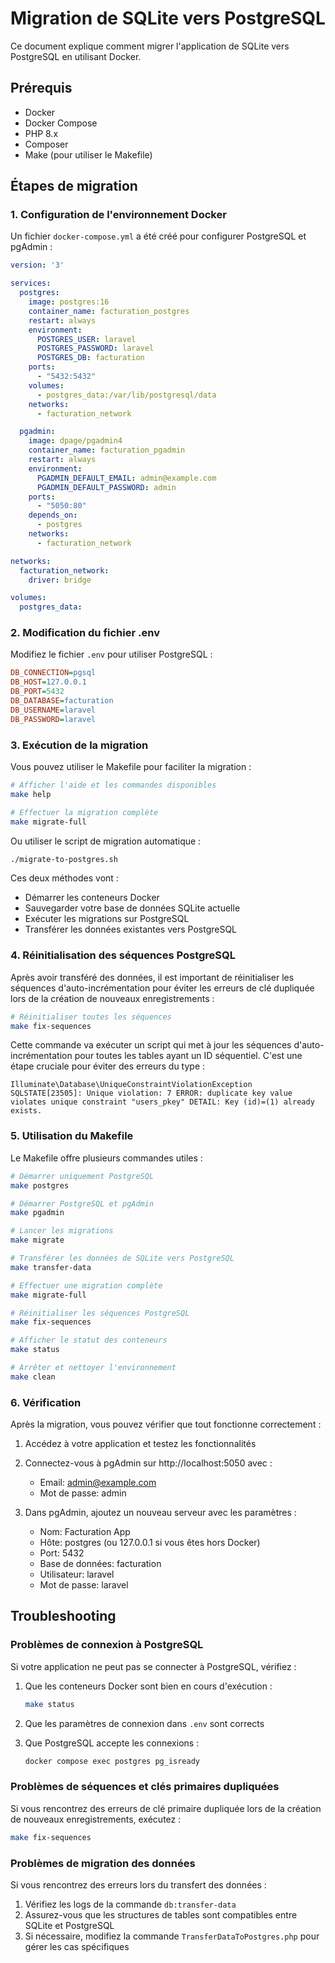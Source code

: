 # Migration de SQLite vers PostgreSQL

Ce document explique comment migrer l'application de SQLite vers PostgreSQL en utilisant Docker.

## Prérequis

- Docker
- Docker Compose
- PHP 8.x
- Composer
- Make (pour utiliser le Makefile)

## Étapes de migration

### 1. Configuration de l'environnement Docker

Un fichier `docker-compose.yml` a été créé pour configurer PostgreSQL et pgAdmin :

```yaml
version: '3'

services:
  postgres:
    image: postgres:16
    container_name: facturation_postgres
    restart: always
    environment:
      POSTGRES_USER: laravel
      POSTGRES_PASSWORD: laravel
      POSTGRES_DB: facturation
    ports:
      - "5432:5432"
    volumes:
      - postgres_data:/var/lib/postgresql/data
    networks:
      - facturation_network

  pgadmin:
    image: dpage/pgadmin4
    container_name: facturation_pgadmin
    restart: always
    environment:
      PGADMIN_DEFAULT_EMAIL: admin@example.com
      PGADMIN_DEFAULT_PASSWORD: admin
    ports:
      - "5050:80"
    depends_on:
      - postgres
    networks:
      - facturation_network

networks:
  facturation_network:
    driver: bridge

volumes:
  postgres_data:
```

### 2. Modification du fichier .env

Modifiez le fichier `.env` pour utiliser PostgreSQL :

```ini
DB_CONNECTION=pgsql
DB_HOST=127.0.0.1
DB_PORT=5432
DB_DATABASE=facturation
DB_USERNAME=laravel
DB_PASSWORD=laravel
```

### 3. Exécution de la migration

Vous pouvez utiliser le Makefile pour faciliter la migration :

```bash
# Afficher l'aide et les commandes disponibles
make help

# Effectuer la migration complète
make migrate-full
```

Ou utiliser le script de migration automatique :

```bash
./migrate-to-postgres.sh
```

Ces deux méthodes vont :
- Démarrer les conteneurs Docker
- Sauvegarder votre base de données SQLite actuelle
- Exécuter les migrations sur PostgreSQL
- Transférer les données existantes vers PostgreSQL

### 4. Réinitialisation des séquences PostgreSQL

Après avoir transféré des données, il est important de réinitialiser les séquences d'auto-incrémentation pour éviter les erreurs de clé dupliquée lors de la création de nouveaux enregistrements :

```bash
# Réinitialiser toutes les séquences
make fix-sequences
```

Cette commande va exécuter un script qui met à jour les séquences d'auto-incrémentation pour toutes les tables ayant un ID séquentiel. C'est une étape cruciale pour éviter des erreurs du type :

```
Illuminate\Database\UniqueConstraintViolationException
SQLSTATE[23505]: Unique violation: 7 ERROR: duplicate key value violates unique constraint "users_pkey" DETAIL: Key (id)=(1) already exists.
```

### 5. Utilisation du Makefile

Le Makefile offre plusieurs commandes utiles :

```bash
# Démarrer uniquement PostgreSQL
make postgres

# Démarrer PostgreSQL et pgAdmin
make pgadmin

# Lancer les migrations
make migrate

# Transférer les données de SQLite vers PostgreSQL
make transfer-data

# Effectuer une migration complète
make migrate-full

# Réinitialiser les séquences PostgreSQL
make fix-sequences

# Afficher le statut des conteneurs
make status

# Arrêter et nettoyer l'environnement
make clean
```

### 6. Vérification

Après la migration, vous pouvez vérifier que tout fonctionne correctement :

1. Accédez à votre application et testez les fonctionnalités
2. Connectez-vous à pgAdmin sur http://localhost:5050 avec :
   - Email: admin@example.com
   - Mot de passe: admin

3. Dans pgAdmin, ajoutez un nouveau serveur avec les paramètres :
   - Nom: Facturation App
   - Hôte: postgres (ou 127.0.0.1 si vous êtes hors Docker)
   - Port: 5432
   - Base de données: facturation
   - Utilisateur: laravel
   - Mot de passe: laravel

## Troubleshooting

### Problèmes de connexion à PostgreSQL

Si votre application ne peut pas se connecter à PostgreSQL, vérifiez :

1. Que les conteneurs Docker sont bien en cours d'exécution :
   ```bash
   make status
   ```

2. Que les paramètres de connexion dans `.env` sont corrects

3. Que PostgreSQL accepte les connexions :
   ```bash
   docker compose exec postgres pg_isready
   ```

### Problèmes de séquences et clés primaires dupliquées

Si vous rencontrez des erreurs de clé primaire dupliquée lors de la création de nouveaux enregistrements, exécutez :

```bash
make fix-sequences
```

### Problèmes de migration des données

Si vous rencontrez des erreurs lors du transfert des données :

1. Vérifiez les logs de la commande `db:transfer-data`
2. Assurez-vous que les structures de tables sont compatibles entre SQLite et PostgreSQL
3. Si nécessaire, modifiez la commande `TransferDataToPostgres.php` pour gérer les cas spécifiques
